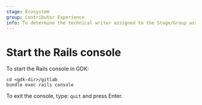 ```yaml
---
stage: Ecosystem
group: Contributor Experience
info: To determine the technical writer assigned to the Stage/Group associated with this page, see https://about.gitlab.com/handbook/engineering/ux/technical-writing/#assignments
---
```


# Start the Rails console

To start the Rails console in GDK:

```shell
cd <gdk-dir>/gitlab
bundle exec rails console
```

To exit the console, type: `quit` and press Enter.
